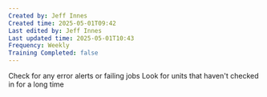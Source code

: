 ```yaml
---
Created by: Jeff Innes
Created time: 2025-05-01T09:42
Last edited by: Jeff Innes
Last updated time: 2025-05-01T10:43
Frequency: Weekly
Training Completed: false
---
```

Check for any error alerts or failing jobs
Look for units that haven't checked in for a long time